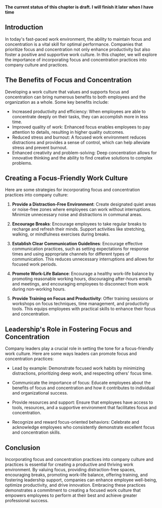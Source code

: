 **The current status of this chapter is draft. I will finish it later when I have time**

Introduction
------------

In today's fast-paced work environment, the ability to maintain focus and concentration is a vital skill for optimal performance. Companies that prioritize focus and concentration not only enhance productivity but also foster a positive and supportive work culture. In this chapter, we will explore the importance of incorporating focus and concentration practices into company culture and practices.

The Benefits of Focus and Concentration
---------------------------------------

Developing a work culture that values and supports focus and concentration can bring numerous benefits to both employees and the organization as a whole. Some key benefits include:

* Increased productivity and efficiency: When employees are able to concentrate deeply on their tasks, they can accomplish more in less time.
* Improved quality of work: Enhanced focus enables employees to pay attention to details, resulting in higher quality outcomes.
* Reduced stress and burnout: A focused work environment reduces distractions and provides a sense of control, which can help alleviate stress and prevent burnout.
* Enhanced creativity and problem-solving: Deep concentration allows for innovative thinking and the ability to find creative solutions to complex problems.

Creating a Focus-Friendly Work Culture
--------------------------------------

Here are some strategies for incorporating focus and concentration practices into company culture:

1. **Provide a Distraction-Free Environment**: Create designated quiet areas or noise-free zones where employees can work without interruptions. Minimize unnecessary noise and distractions in communal areas.

2. **Encourage Breaks**: Encourage employees to take regular breaks to recharge and refresh their minds. Support activities like stretching, walking, or mindfulness exercises during breaks.

3. **Establish Clear Communication Guidelines**: Encourage effective communication practices, such as setting expectations for response times and using appropriate channels for different types of communication. This reduces unnecessary interruptions and allows for focused work periods.

4. **Promote Work-Life Balance**: Encourage a healthy work-life balance by promoting reasonable working hours, discouraging after-hours emails and meetings, and encouraging employees to disconnect from work during non-working hours.

5. **Provide Training on Focus and Productivity**: Offer training sessions or workshops on focus techniques, time management, and productivity tools. This equips employees with practical skills to enhance their focus and concentration.

Leadership's Role in Fostering Focus and Concentration
------------------------------------------------------

Company leaders play a crucial role in setting the tone for a focus-friendly work culture. Here are some ways leaders can promote focus and concentration practices:

* Lead by example: Demonstrate focused work habits by minimizing distractions, prioritizing deep work, and respecting others' focus time.

* Communicate the importance of focus: Educate employees about the benefits of focus and concentration and how it contributes to individual and organizational success.

* Provide resources and support: Ensure that employees have access to tools, resources, and a supportive environment that facilitates focus and concentration.

* Recognize and reward focus-oriented behaviors: Celebrate and acknowledge employees who consistently demonstrate excellent focus and concentration skills.

Conclusion
----------

Incorporating focus and concentration practices into company culture and practices is essential for creating a productive and thriving work environment. By valuing focus, providing distraction-free spaces, encouraging breaks, promoting work-life balance, offering training, and fostering leadership support, companies can enhance employee well-being, optimize productivity, and drive innovation. Embracing these practices demonstrates a commitment to creating a focused work culture that empowers employees to perform at their best and achieve greater professional success.
